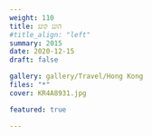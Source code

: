 ```yaml
---
weight: 110
title: הונג קונג
#title_align: "left"
summary: 2015 
date: 2020-12-15
draft: false

gallery: gallery/Travel/Hong Kong
files: "*"
cover: KR4A8931.jpg

featured: true

---
```

